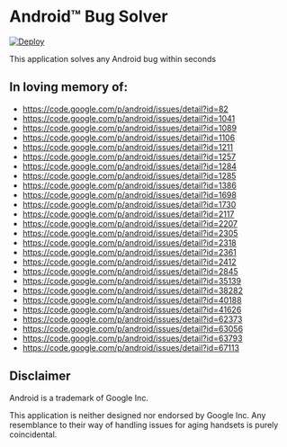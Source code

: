 # Android&trade; Bug Solver

[![Deploy](https://www.herokucdn.com/deploy/button.svg)](https://heroku.com/deploy)

This application solves any Android bug within seconds


## In loving memory of:

* https://code.google.com/p/android/issues/detail?id=82
* https://code.google.com/p/android/issues/detail?id=1041
* https://code.google.com/p/android/issues/detail?id=1089
* https://code.google.com/p/android/issues/detail?id=1106
* https://code.google.com/p/android/issues/detail?id=1211
* https://code.google.com/p/android/issues/detail?id=1257
* https://code.google.com/p/android/issues/detail?id=1284
* https://code.google.com/p/android/issues/detail?id=1285
* https://code.google.com/p/android/issues/detail?id=1386
* https://code.google.com/p/android/issues/detail?id=1698
* https://code.google.com/p/android/issues/detail?id=1730
* https://code.google.com/p/android/issues/detail?id=2117
* https://code.google.com/p/android/issues/detail?id=2207
* https://code.google.com/p/android/issues/detail?id=2305
* https://code.google.com/p/android/issues/detail?id=2318
* https://code.google.com/p/android/issues/detail?id=2361
* https://code.google.com/p/android/issues/detail?id=2412
* https://code.google.com/p/android/issues/detail?id=2845
* https://code.google.com/p/android/issues/detail?id=35139
* https://code.google.com/p/android/issues/detail?id=38282
* https://code.google.com/p/android/issues/detail?id=40188
* https://code.google.com/p/android/issues/detail?id=41626
* https://code.google.com/p/android/issues/detail?id=62373
* https://code.google.com/p/android/issues/detail?id=63056
* https://code.google.com/p/android/issues/detail?id=63793
* https://code.google.com/p/android/issues/detail?id=67113


## Disclaimer

Android is a trademark of Google Inc.

This application is neither designed nor endorsed by Google Inc. Any
resemblance to their way of handling issues for aging handsets is purely
coincidental.
